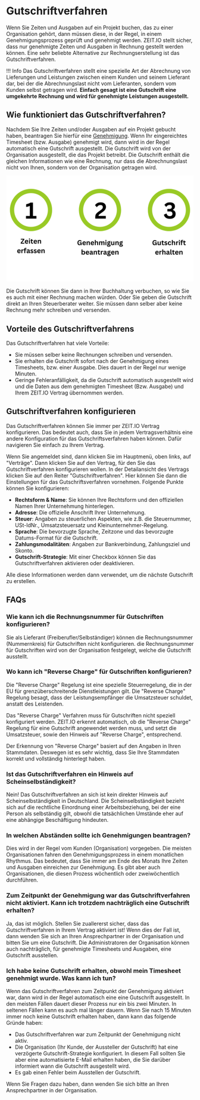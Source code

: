 # Gutschriftverfahren

Wenn Sie Zeiten und Ausgaben auf ein Projekt buchen, das zu einer Organisation gehört, dann müssen diese,
in der Regel, in einem Genehmigungsprozess geprüft und genehmigt werden. ZEIT.IO stellt sicher,
dass nur genehmigte Zeiten und Ausgaben in Rechnung gestellt werden können. Eine sehr beliebte Alternative
zur Rechnungserstellung ist das Gutschriftverfahren.

!!! Info
    Das Gutschriftverfahren stellt eine spezielle Art der Abrechnung von Lieferungen und Leistungen zwischen
    einem Kunden und seinem Lieferant dar, bei der die Abrechnungslast nicht vom Lieferanten, sondern vom Kunden selbst
    getragen wird. **Einfach gesagt ist eine Gutschrift eine umgekehrte Rechnung und wird für genehmigte Leistungen
    ausgestellt.**

## Wie funktioniert das Gutschriftverfahren?

Nachdem Sie Ihre Zeiten und/oder Ausgaben auf ein Projekt gebucht haben, beantragen Sie hierfür eine
[Genehmigung](/freiberufler/genehmigungsverfahren).
Wenn Ihr eingereichtes Timesheet (bzw. Ausgabe) genehmigt wird, dann wird in der Regel automatisch eine
Gutschrift ausgestellt. Die Gutschrift wird von der Organisation ausgestellt, die das Projekt betreibt.
Die Gutschrift enthält die gleichen Informationen wie eine Rechnung, nur dass die Abrechnungslast nicht von Ihnen,
sondern von der Organisation getragen wird.

![Gutschriftverfahren auf ZEIT.IO](../img/context-freelance/cn-1-de.png)

Die Gutschrift können Sie dann in Ihrer Buchhaltung verbuchen, so wie Sie es auch mit einer Rechnung machen würden.
Oder Sie geben die Gutschrift direkt an Ihren Steuerberater weiter.
Sie müssen dann selber aber keine Rechnung mehr schreiben und versenden.

## Vorteile des Gutschriftverfahrens

Das Gutschriftverfahren hat viele Vorteile:

- Sie müssen selber keine Rechnungen schreiben und versenden.
- Sie erhalten die Gutschrift sofort nach der Genehmigung eines Timesheets, bzw. einer Ausgabe. Dies dauert in der Regel
  nur wenige Minuten.
- Geringe Fehleranfälligkeit, da die Gutschrift automatisch ausgestellt wird und die Daten aus dem genehmigten
  Timesheet (Bzw. Ausgabe) und Ihrem ZEIT.IO Vertrag übernommen werden.

## Gutschriftverfahren konfigurieren

Das Gutschriftverfahren können Sie immer per ZEIT.IO Vertrag konfigurieren. Das bedeutet auch, dass Sie in jedem
Vertragsverhältnis eine andere Konfiguration für das Gutschriftsverfahren haben können. Dafür navigieren Sie einfach
zu Ihrem Vertrag.

Wenn Sie angemeldet sind, dann klicken Sie im Hauptmenü, oben links, auf "Verträge".
Dann klicken Sie auf den Vertrag, für den Sie das Gutschriftverfahren konfigurieren wollen. In der
Detailansicht des Vertrags klicken Sie auf den Reiter "Gutschriftverfahren". Hier können Sie dann die
Einstellungen für das Gutschriftsverfahren vornehmen. Folgende Punkte können Sie konfigurieren:

- **Rechtsform & Name**: Sie können Ihre Rechtsform und den offiziellen Namen Ihrer Unternehmung hinterlegen.
- **Adresse**: Die offizielle Anschrift Ihrer Unternehmung.
- **Steuer**: Angaben zu steuerlichen Aspekten, wie z.B. die Steuernummer, USt-IdNr., Umsatzsteuersatz und Kleinunternehmer-Regelung.
- **Sprache**: Die bevorzugte Sprache, Zeitzone und das bevorzugte Datums-Format für die Gutschrift.
- **Zahlungsmodalitäten**: Angaben zur Bankverbindung, Zahlungsziel und Skonto.
- **Gutschrift-Strategie**: Mit einer Checkbox können Sie das Gutschriftverfahren aktivieren oder deaktivieren.

Alle diese Informationen werden dann verwendet, um die nächste Gutschrift zu erstellen.

## FAQs

### Wie kann ich die Rechnungsnummer für Gutschriften konfigurieren?

Sie als Lieferant (Freiberufler/Selbständiger) können die Rechnungsnummer (Nummernkreis) für Gutschriften nicht
konfigurieren. die Rechnungsnummer für Gutschriften wird von der Organisation festgelegt, welche die Gutschrift
ausstellt.

### Wo kann ich "Reverse Charge" für Gutschriften konfigurieren?

Die "Reverse Charge" Regelung ist eine spezielle Steuerregelung, die in der EU für grenzüberschreitende
Dienstleistungen gilt. Die "Reverse Charge" Regelung besagt, dass der Leistungsempfänger die Umsatzsteuer
schuldet, anstatt des Leistenden.

Das "Reverse Charge" Verfahren muss für Gutschriften nicht speziell konfiguriert werden.
ZEIT.IO erkennt automatisch, ob die "Reverse Charge" Regelung für eine Gutschrift angewendet werden muss,
und setzt die Umsatzsteuer, sowie den Hinweis auf "Reverse Charge", entsprechend.

Der Erkennung von "Reverse Charge" basiert auf den Angaben in Ihren Stammdaten. Deswegen ist es sehr wichtig, dass
Sie Ihre Stammdaten korrekt und vollständig hinterlegt haben.

### Ist das Gutschriftverfahren ein Hinweis auf Scheinselbständigkeit?

Nein! Das Gutschriftverfahren an sich ist kein direkter Hinweis auf Scheinselbständigkeit in Deutschland.
Die Scheinselbständigkeit bezieht sich auf die rechtliche Einordnung einer Arbeitsbeziehung, bei der eine
Person als selbständig gilt, obwohl die tatsächlichen Umstände eher auf eine abhängige Beschäftigung hindeuten.

### In welchen Abständen sollte ich Genehmigungen beantragen?

Dies wird in der Regel vom Kunden (Organisation) vorgegeben. Die meisten Organisationen fahren den
Genehmigungsprozess in einem monatlichen Rhythmus. Das bedeutet, dass Sie immer am Ende des Monats
Ihre Zeiten und Ausgaben einreichen zur Genehmigung. Es gibt aber auch Organisationen, die diesen
Prozess wöchentlich oder zweiwöchentlich durchführen.

### Zum Zeitpunkt der Genehmigung war das Gutschriftverfahren nicht aktiviert. Kann ich trotzdem nachträglich eine Gutschrift erhalten?

Ja, das ist möglich. Stellen Sie zuallererst sicher, dass das Gutschriftverfahren in Ihrem Vertrag aktiviert ist!
Wenn dies der Fall ist, dann wenden Sie sich an Ihren Ansprechpartner in der Organisation und bitten Sie um eine
Gutschrift. Die Administratoren der Organisation können auch nachträglich, für genehmigte Timesheets und Ausgaben,
eine Gutschrift ausstellen.

### Ich habe keine Gutschrift erhalten, obwohl mein Timesheet genehmigt wurde. Was kann ich tun?

Wenn das Gutschriftverfahren zum Zeitpunkt der Genehmigung aktiviert war, dann wird in der Regel automatisch eine
eine Gutschrift ausgestellt. In den meisten Fällen dauert dieser Prozess nur ein bis zwei Minuten. In seltenen Fällen
kann es auch mal länger dauern. Wenn Sie nach 15 Minuten immer noch keine Gutschrift erhalten haben, dann kann das
folgende Gründe haben:

- Das Gutschriftverfahren war zum Zeitpunkt der Genehmigung nicht aktiv.
- Die Organisation (Ihr Kunde, der Aussteller der Gutschrift) hat eine verzögerte Gutschrift-Strategie konfiguriert.
  In diesem Fall sollten Sie aber eine automatisierte E-Mail erhalten haben, die Sie darüber informiert wann die
  Gutschrift ausgestellt wird.
- Es gab einen Fehler beim Ausstellen der Gutschrift.

Wenn Sie Fragen dazu haben, dann wenden Sie sich bitte an Ihren Ansprechpartner in der Organisation.
